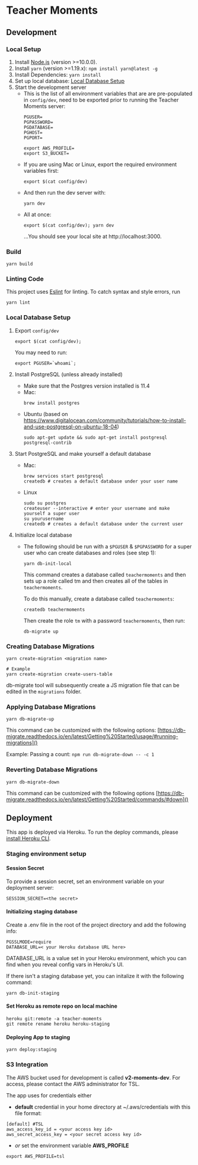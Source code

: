 # Teacher Moments

## Development

### Local Setup

1. Install [Node.js](https://nodejs.org/en/download/) (version >=10.0.0).
1. Install `yarn` (version >=1.19.x): 
  `npm install yarn@latest -g`
1. Install Dependencies: 
  `yarn install`
1. Set up local database: [Local Database Setup](#local-database-setup)
1. Start the development server
    - This is the list of all environment variables that are are pre-populated in `config/dev`, need to be exported prior to running the Teacher Moments server:
      ```
      PGUSER=
      PGPASSWORD=
      PGDATABASE=
      PGHOST=
      PGPORT=

      export AWS_PROFILE=
      export S3_BUCKET=
      ```
    - If you are using Mac or Linux, export the required environment variables first: 
      ```
      export $(cat config/dev)
      ```
    - And then run the dev server with: 
      ```
      yarn dev
      ```
    - All at once:
      ```
      export $(cat config/dev); yarn dev
      ```
      ...You should see your local site at http://localhost:3000.



### Build

`yarn build`

### Linting Code

This project uses [Eslint](https://eslint.org/) for linting. To catch syntax and style errors, run

`yarn lint`

### Local Database Setup

1. Export `config/dev`
    ```
    export $(cat config/dev);
    ```
    You may need to run: 
    ```
    export PGUSER=`whoami`;
    ```

2. Install PostgreSQL (unless already installed)
    - Make sure that the Postgres version installed is 11.4
    - Mac:
      ```
      brew install postgres
      ```
    - Ubuntu (based on https://www.digitalocean.com/community/tutorials/how-to-install-and-use-postgresql-on-ubuntu-18-04)
      ```
      sudo apt-get update && sudo apt-get install postgresql postgresql-contrib
      ```

3. Start PostgreSQL and make yourself a default database
    - Mac:
      ```
      brew services start postgresql
      createdb # creates a default database under your user name
      ```
    - Linux
      ```
      sudo su postgres
      createuser --interactive # enter your username and make yourself a super user
      su yourusername
      createdb # creates a default database under the current user
      ```
4. Initialize local database
    - The following  should be run with a `$PGUSER` & `$PGPASSWORD` for a super user who can create databases and roles (see step 1):
      ```
      yarn db-init-local
      ```
      This command creates a database called `teachermoments` and then sets up a role called tm and then creates all of the tables in `teachermoments`. 

      To do this manually, create a database called `teachermoments`: 
      ```
      createdb teachermoments
      ```
      Then create the role `tm` with a password `teachermoments`, then run: 
      ```
      db-migrate up
      ```

### Creating Database Migrations

```
yarn create-migration <migration name>

# Example
yarn create-migration create-users-table
```

db-migrate tool will subsequently create a JS migration file that can be edited in the `migrations` folder.

### Applying Database Migrations

```
yarn db-migrate-up
```

This command can be customized with the following options: [https://db-migrate.readthedocs.io/en/latest/Getting%20Started/usage/#running-migrations]()

Example:
Passing a count: `npm run db-migrate-down -- -c 1`

### Reverting Database Migrations

```
yarn db-migrate-down
```

This command can be customized with the following options [https://db-migrate.readthedocs.io/en/latest/Getting%20Started/commands/#down]()

## Deployment
This app is deployed via Heroku. To run the deploy commands, please [install Heroku CLI](https://devcenter.heroku.com/articles/heroku-cli).


### Staging environment setup

#### Session Secret

To provide a session secret, set an environment variable on your deployment server: 

```
SESSION_SECRET=<the secret>
```


#### Initializing staging database
Create a .env file in the root of the project directory and add the following info:
```
PGSSLMODE=require
DATABASE_URL=< your Heroku database URL here>
```
DATABASE_URL is a value set in your Heroku environment, which you can find when you reveal config vars in Heroku's UI.

If there isn't a staging database yet, you can initalize it with the following command:
```
yarn db-init-staging
```
#### Set Heroku as remote repo on local machine
```
heroku git:remote -a teacher-moments
git remote rename heroku heroku-staging
```

#### Deploying App to staging
```
yarn deploy:staging
```


### S3 Integration
The AWS bucket used for development is called **v2-moments-dev**. For access, please contact the AWS administrator for TSL.

The app uses for credentials either
* **default** credential in your home directory at ~/.aws/credentials with this file format:
```
[default] #TSL
aws_access_key_id = <your access key id>
aws_secret_access_key = <your secret access key id>
```
* *or* set the environment variable **AWS_PROFILE**
```
export AWS_PROFILE=tsl
```
